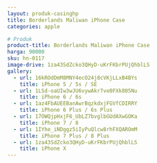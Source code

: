 ```yaml
---
layout: produk-casinghp
title: Borderlands Maliwan iPhone Case
categories: apple

# Produk
product-title: Borderlands Maliwan iPhone Case
harga: 90000
sku: hn-0117
image-drive: 1za43SdZcko3QHyD-uKrFKbrPUjQhblLS
gallery:
  - url: 16kROdDmM8MNY4ecO24j8cVKjLLxB4BYs
    title: iPhone 5 / 5s / SE
  - url: 1LSd-oaUIw3wJU6vywAkr7ve0FXk805Nu
    title: iPhone 6 / 6s
  - url: 1az4FbAUEEBanAwrBqzkdxjFGVfCDIRRY
    title: iPhone 6 Plus / 6s Plus
  - url: 17OWQjpHxjF6_UbLZ7bvglbGUdAXwGOKa
    title: iPhone 7 / 8
  - url: 1IYhe_iNDggz5iIyPuQlcw8rhFXQAROmM
    title: iPhone 7 Plus / 8 Plus
  - url: 1za43SdZcko3QHyD-uKrFKbrPUjQhblLS
    title: iPhone X
---
```

